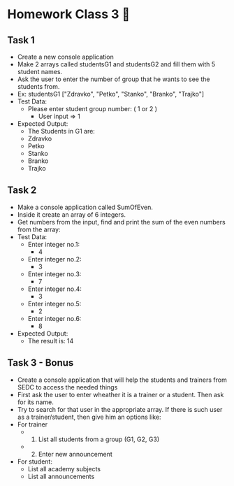 # Homework Class 3 📒

## Task 1
* Create a new console application
* Make 2 arrays called studentsG1 and studentsG2 and fill them with 5 student names. 
* Ask the user to enter the number of group that he wants to see the students from.
* Ex: studentsG1 ["Zdravko", "Petko", "Stanko", "Branko", "Trajko"]
* Test Data:
  * Please enter student group number: ( 1 or 2 )
    * User input => 1
* Expected Output:
  * The Students in G1 are: 
  * Zdravko
  * Petko
  * Stanko
  * Branko
  * Trajko

## Task 2
 * Make a console application called SumOfEven. 
 * Inside it create an array of 6 integers. 
 * Get numbers from the input, find and print the sum of the even numbers from the array:
* Test Data:
  * Enter integer no.1:
    * 4
  * Enter integer no.2:
    * 3
  * Enter integer no.3:
    * 7
  * Enter integer no.4:
    * 3
  * Enter integer no.5:
    * 2
  * Enter integer no.6:
    * 8
* Expected Output:
  * The result is: 14

## Task 3 - Bonus
 * Create a console application that will help the students and trainers from SEDC to access the needed things
 * First ask the user to enter wheather it is a trainer or a student. Then ask for its name.
 * Try to search for that user in the appropriate array. If there is such user as a trainer/student, then give him an options like:
 * For trainer
   * 1. List all students from a group (G1, G2, G3)
   * 2. Enter new announcement
* For student:
  * List all academy subjects
  * List all announcements
